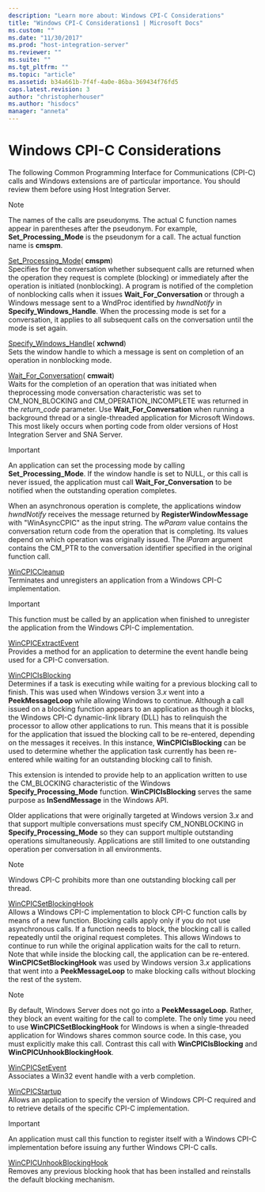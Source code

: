 ```yaml
---
description: "Learn more about: Windows CPI-C Considerations"
title: "Windows CPI-C Considerations1 | Microsoft Docs"
ms.custom: ""
ms.date: "11/30/2017"
ms.prod: "host-integration-server"
ms.reviewer: ""
ms.suite: ""
ms.tgt_pltfrm: ""
ms.topic: "article"
ms.assetid: b34a661b-7f4f-4a0e-86ba-369434f76fd5
caps.latest.revision: 3
author: "christopherhouser"
ms.author: "hisdocs"
manager: "anneta"
---
```

# Windows CPI-C Considerations
The following Common Programming Interface for Communications (CPI-C) calls and Windows extensions are of particular importance. You should review them before using Host Integration Server.  
  
> [!NOTE]
>  The names of the calls are pseudonyms. The actual C function names appear in parentheses after the pseudonym. For example, **Set_Processing_Mode** is the pseudonym for a call. The actual function name is **cmspm**.  
  
 [Set_Processing_Mode](./set-processing-mode-cpi-c-2.md)( **cmspm**)  
 Specifies for the conversation whether subsequent calls are returned when the operation they request is complete (blocking) or immediately after the operation is initiated (nonblocking). A program is notified of the completion of nonblocking calls when it issues **Wait_For_Conversation** or through a Windows message sent to a WndProc identified by *hwndNotify* in **Specify_Windows_Handle**. When the processing mode is set for a conversation, it applies to all subsequent calls on the conversation until the mode is set again.  
  
 [Specify_Windows_Handle](./specify-windows-handle-cpi-c-2.md)( **xchwnd**)  
 Sets the window handle to which a message is sent on completion of an operation in nonblocking mode.  
  
 [Wait_For_Conversation](./wait-for-conversation-cpi-c-1.md)( **cmwait**)  
 Waits for the completion of an operation that was initiated when theprocessing mode conversation characteristic was set to CM_NON_BLOCKING and CM_OPERATION_INCOMPLETE was returned in the *return_code* parameter. Use **Wait_For_Conversation** when running a background thread or a single-threaded application for Microsoft Windows. This most likely occurs when porting code from older versions of Host Integration Server and SNA Server.  
  
> [!IMPORTANT]
>  An application can set the processing mode by calling **Set_Processing_Mode**. If the window handle is set to NULL, or this call is never issued, the application must call **Wait_For_Conversation** to be notified when the outstanding operation completes.  
  
 When an asynchronous operation is complete, the applications window *hwndNotify* receives the message returned by **RegisterWindowMessage** with "WinAsyncCPIC" as the input string. The *wParam* value contains the conversation return code from the operation that is completing. Its values depend on which operation was originally issued. The *lParam* argument contains the CM_PTR to the conversation identifier specified in the original function call.  
  
 [WinCPICCleanup](./wincpiccleanup2.md)  
 Terminates and unregisters an application from a Windows CPI-C implementation.  
  
> [!IMPORTANT]
>  This function must be called by an application when finished to unregister the application from the Windows CPI-C implementation.  
  
 [WinCPICExtractEvent](./wincpicextractevent2.md)  
 Provides a method for an application to determine the event handle being used for a CPI-C conversation.  
  
 [WinCPICIsBlocking](./wincpicisblocking1.md)  
 Determines if a task is executing while waiting for a previous blocking call to finish. This was used when Windows version 3.*x* went into a **PeekMessageLoop** while allowing Windows to continue. Although a call issued on a blocking function appears to an application as though it blocks, the Windows CPI-C dynamic-link library (DLL) has to relinquish the processor to allow other applications to run. This means that it is possible for the application that issued the blocking call to be re-entered, depending on the messages it receives. In this instance, **WinCPICIsBlocking** can be used to determine whether the application task currently has been re-entered while waiting for an outstanding blocking call to finish.  
  
 This extension is intended to provide help to an application written to use the CM_BLOCKING characteristic of the Windows **Specify_Processing_Mode** function. **WinCPICIsBlocking** serves the same purpose as **InSendMessage** in the Windows API.  
  
 Older applications that were originally targeted at Windows version 3.*x* and that support multiple conversations must specify CM_NONBLOCKING in **Specify_Processing_Mode** so they can support multiple outstanding operations simultaneously. Applications are still limited to one outstanding operation per conversation in all environments.  
  
> [!NOTE]
>  Windows CPI-C prohibits more than one outstanding blocking call per thread.  
  
 [WinCPICSetBlockingHook](./wincpicsetblockinghook2.md)  
 Allows a Windows CPI-C implementation to block CPI-C function calls by means of a new function. Blocking calls apply only if you do not use asynchronous calls. If a function needs to block, the blocking call is called repeatedly until the original request completes. This allows Windows to continue to run while the original application waits for the call to return. Note that while inside the blocking call, the application can be re-entered. **WinCPICSetBlockingHook** was used by Windows version 3.*x* applications that went into a **PeekMessageLoop** to make blocking calls without blocking the rest of the system.  
  
> [!NOTE]
>  By default, Windows Server does not go into a **PeekMessageLoop**. Rather, they block an event waiting for the call to complete. The only time you need to use **WinCPICSetBlockingHook** for Windows is when a single-threaded application for Windows shares common source code. In this case, you must explicitly make this call. Contrast this call with **WinCPICIsBlocking** and **WinCPICUnhookBlockingHook**.  
  
 [WinCPICSetEvent](./wincpicsetevent1.md)  
 Associates a Win32 event handle with a verb completion.  
  
 [WinCPICStartup](./wincpicstartup2.md)  
 Allows an application to specify the version of Windows CPI-C required and to retrieve details of the specific CPI-C implementation.  
  
> [!IMPORTANT]
>  An application must call this function to register itself with a Windows CPI-C implementation before issuing any further Windows CPI-C calls.  
  
 [WinCPICUnhookBlockingHook](./wincpicunhookblockinghook2.md)  
 Removes any previous blocking hook that has been installed and reinstalls the default blocking mechanism.
